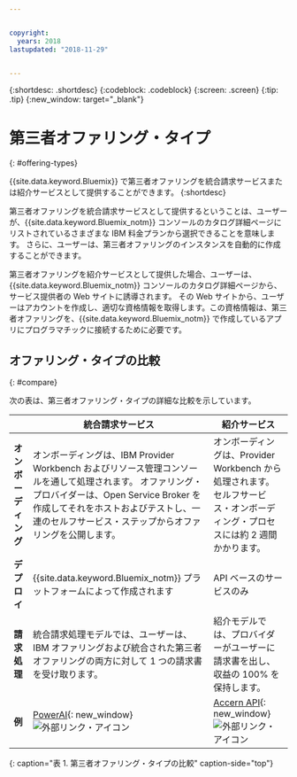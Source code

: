 ```yaml
---


copyright:
  years: 2018
lastupdated: "2018-11-29"


---
```


{:shortdesc: .shortdesc}
{:codeblock: .codeblock}
{:screen: .screen}
{:tip: .tip}
{:new_window: target="_blank"}

# 第三者オファリング・タイプ
{: #offering-types}

{{site.data.keyword.Bluemix}} で第三者オファリングを統合請求サービスまたは紹介サービスとして提供することができます。
{:shortdesc}

第三者オファリングを統合請求サービスとして提供するということは、ユーザーが、{{site.data.keyword.Bluemix_notm}} コンソールのカタログ詳細ページにリストされているさまざまな IBM 料金プランから選択できることを意味します。 さらに、ユーザーは、第三者オファリングのインスタンスを自動的に作成することができます。

第三者オファリングを紹介サービスとして提供した場合、ユーザーは、{{site.data.keyword.Bluemix_notm}} コンソールのカタログ詳細ページから、サービス提供者の Web サイトに誘導されます。 その Web サイトから、ユーザーはアカウントを作成し、適切な資格情報を取得します。この資格情報は、第三者オファリングを、{{site.data.keyword.Bluemix_notm}} で作成しているアプリにプログラマチックに接続するために必要です。

## オファリング・タイプの比較
{: #compare}

次の表は、第三者オファリング・タイプの詳細な比較を示しています。

|  | 統合請求サービス  | 紹介サービス |
|---|---|---|
| **オンボーディング** | オンボーディングは、IBM Provider Workbench およびリソース管理コンソールを通して処理されます。 オファリング・プロバイダーは、Open Service Broker を作成してそれをホストおよびテストし、一連のセルフサービス・ステップからオファリングを公開します。| オンボーディングは、Provider Workbench から処理されます。 セルフサービス・オンボーディング・プロセスには約 2 週間かかります。 |
| **デプロイ** | {{site.data.keyword.Bluemix_notm}} プラットフォームによって作成されます | API ベースのサービスのみ |
| **請求処理**  |  統合請求処理モデルでは、ユーザーは、IBM オファリングおよび統合された第三者オファリングの両方に対して 1 つの請求書を受け取ります。 | 紹介モデルでは、プロバイダーがユーザーに請求書を出し、収益の 100% を保持します。  |
| **例** | [PowerAI](https://{DomainName}/catalog/services/powerai){: new_window} ![外部リンク・アイコン](../icons/launch-glyph.svg "外部リンク・アイコン") | [Accern API](https://{DomainName}/catalog/services/accern-api){: new_window} ![外部リンク・アイコン](../icons/launch-glyph.svg "外部リンク・アイコン") |
{: caption="表 1. 第三者オファリング・タイプの比較" caption-side="top"}


